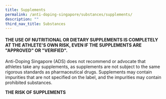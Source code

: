 ```yaml
---
title: Supplements
permalink: /anti-doping-singapore/substances/supplements/
description: ""
third_nav_title: Substances
---
```

#### **THE USE OF NUTRITIONAL OR DIETARY SUPPLEMENTS IS COMPLETELY AT THE ATHLETE'S OWN RISK, EVEN IF THE SUPPLEMENTS ARE "APPROVED" OR "VERIFIED".**

Anti-Doping Singapore (ADS) does not recommend or advocate that athletes take any supplements, as supplements are not subject to the same rigorous standards as pharmaceutical drugs. Supplements may contain impurities that are not specified on the label, and the impurities may contain prohibited substances.


**THE RISK OF SUPPLEMENTS**